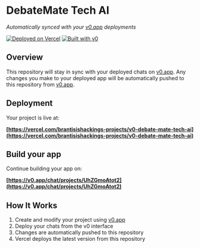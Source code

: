 # DebateMate Tech AI

*Automatically synced with your [v0.app](https://v0.app) deployments*

[![Deployed on Vercel](https://img.shields.io/badge/Deployed%20on-Vercel-black?style=for-the-badge&logo=vercel)](https://vercel.com/brantisishackings-projects/v0-debate-mate-tech-ai)
[![Built with v0](https://img.shields.io/badge/Built%20with-v0.app-black?style=for-the-badge)](https://v0.app/chat/projects/UhZGmoAtot2)

## Overview

This repository will stay in sync with your deployed chats on [v0.app](https://v0.app).
Any changes you make to your deployed app will be automatically pushed to this repository from [v0.app](https://v0.app).

## Deployment

Your project is live at:

**[https://vercel.com/brantisishackings-projects/v0-debate-mate-tech-ai](https://vercel.com/brantisishackings-projects/v0-debate-mate-tech-ai)**

## Build your app

Continue building your app on:

**[https://v0.app/chat/projects/UhZGmoAtot2](https://v0.app/chat/projects/UhZGmoAtot2)**

## How It Works

1. Create and modify your project using [v0.app](https://v0.app)
2. Deploy your chats from the v0 interface
3. Changes are automatically pushed to this repository
4. Vercel deploys the latest version from this repository